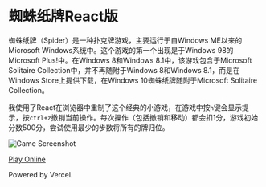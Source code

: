 # 蜘蛛纸牌React版

蜘蛛纸牌（Spider）是一种扑克牌游戏，主要运行于自Windows ME以来的Microsoft Windows系统中。这个游戏的第一个出现是于Windows 98的Microsoft Plus!中。在Windows 8和Windows 8.1中，该游戏包含于Microsoft Solitaire Collection中，并不再随附于Windows 8和Windows 8.1，而是在Windows Store上提供下载，在Windows 10蜘蛛纸牌随附于Microsoft Solitaire Collection。

我使用了React在浏览器中重制了这个经典的小游戏，在游戏中按`h`键会显示提示，按`ctrl+z`撤销当前操作。每次操作（包括撤销和移动）都会扣1分，游戏初始分数500分，尝试使用最少的步数将所有的牌归位。

![Game Screenshot](https://i.loli.net/2020/07/28/vBnbUZ43zEl6JSy.png)

[Play Online](https://spider-iota.vercel.app)

Powered by Vercel.

